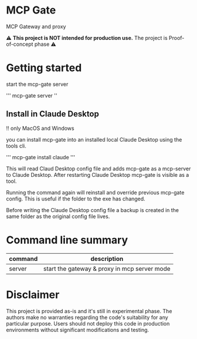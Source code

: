 # MCP Gate
MCP Gateway and proxy

⚠️ **This project is NOT intended for production use.** The project is Proof-of-concept phase ⚠️

# Getting started

start the mcp-gate server

'''
mcp-gate server
''

## Install in Claude Desktop

!! only MacOS and Windows 

you can install mcp-gate into an installed local Claude Desktop using the tools cli.

'''
mcp-gate install claude
'''

This will read Claud Desktop config file and adds mcp-gate as a mcp-server to Claude Desktop. 
After restarting Claude Desktop mcp-gate is visible as a tool. 

Running the command again will reinstall and override previous mcp-gate config. This is useful if the folder to the exe has changed.

Before writing the Claude Desktop config file a backup is created in the same folder as the original config file lives.

# Command line summary

| command | description                                  |
|---------|----------------------------------------------|
| server  | start the gateway & proxy in mcp server mode |

# Disclaimer
This project is provided as-is and it's still in experimental phase. The authors make no warranties regarding the code's suitability for any particular purpose. Users should not deploy this code in production environments without significant modifications and testing.